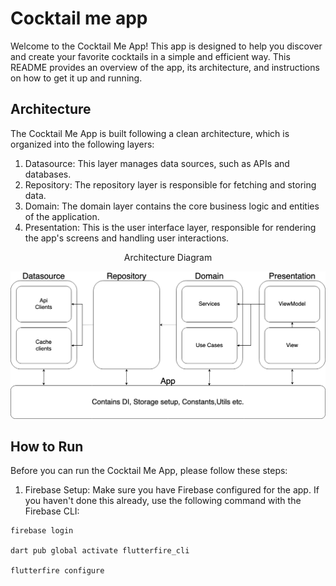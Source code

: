 # Cocktail me app

Welcome to the Cocktail Me App! This app is designed to help you discover and create your favorite cocktails in a simple and efficient way. This README provides an overview of the app, its architecture, and instructions on how to get it up and running.

## Architecture

The Cocktail Me App is built following a clean architecture, which is organized into the following layers:

1. Datasource: This layer manages data sources, such as APIs and databases.
2. Repository: The repository layer is responsible for fetching and storing data.
3. Domain: The domain layer contains the core business logic and entities of the application.
4. Presentation: This is the user interface layer, responsible for rendering the app's screens and handling user interactions.

<div style="text-align: center;">
    <p>Architecture Diagram</p>
    <img src="architecture.png" width=800>
</div>


## How to Run

Before you can run the Cocktail Me App, please follow these steps:

1. Firebase Setup: Make sure you have Firebase configured for the app. If you haven't done this already, use the following command with the Firebase CLI:
```shell
firebase login

dart pub global activate flutterfire_cli

flutterfire configure
```
